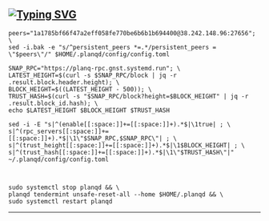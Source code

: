 ## [![Typing SVG](https://readme-typing-svg.herokuapp.com?weight=900&size=30&pause=1000&color=A7F79D&background=FF942B00&center=%D0%9B%D0%9E%D0%96%D0%AC&vCenter=%D0%9B%D0%9E%D0%96%D0%AC&repeat=%D0%B8%D1%81%D1%82%D0%B8%D0%BD%D0%BD%D1%8B%D0%B9&width=435&lines=STATE+SYNC+GNST+PLANQ)](https://git.io/typing-svg)
```
peers="1a1785bf66f47a2eff058fe770be6b6b1b694400@38.242.148.96:27656"; \
sed -i.bak -e "s/^persistent_peers *=.*/persistent_peers = \"$peers\"/" $HOME/.planqd/config/config.toml

SNAP_RPC="https://planq-rpc.gnst.systemd.run"; \
LATEST_HEIGHT=$(curl -s $SNAP_RPC/block | jq -r .result.block.header.height); \
BLOCK_HEIGHT=$((LATEST_HEIGHT - 500)); \
TRUST_HASH=$(curl -s "$SNAP_RPC/block?height=$BLOCK_HEIGHT" | jq -r .result.block_id.hash); \
echo $LATEST_HEIGHT $BLOCK_HEIGHT $TRUST_HASH

sed -i -E "s|^(enable[[:space:]]+=[[:space:]]+).*$|\1true| ; \
s|^(rpc_servers[[:space:]]+=[[:space:]]+).*$|\1\"$SNAP_RPC,$SNAP_RPC\"| ; \
s|^(trust_height[[:space:]]+=[[:space:]]+).*$|\1$BLOCK_HEIGHT| ; \
s|^(trust_hash[[:space:]]+=[[:space:]]+).*$|\1\"$TRUST_HASH\"|" ~/.planqd/config/config.toml



sudo systemctl stop planqd && \
planqd tendermint unsafe-reset-all --home $HOME/.planqd && \
sudo systemctl restart planqd
```
***
